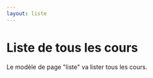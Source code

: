 ```yaml
---
layout: liste
---
```


# Liste de tous les cours

Le modèle de page "liste" va lister tous les cours.
